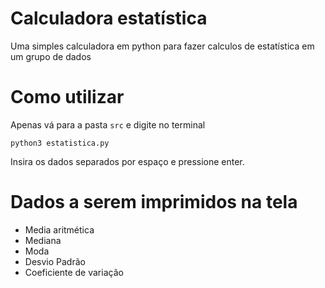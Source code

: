 # Calculadora estatística
Uma simples calculadora em python para fazer calculos de estatística em um grupo de dados

# Como utilizar

Apenas vá para a pasta ```src``` e digite no terminal

```python3 estatistica.py```

Insira os dados separados por espaço e pressione enter.

# Dados a serem imprimidos na tela

* Media aritmética 
* Mediana
* Moda
* Desvio Padrão
* Coeficiente de variação
